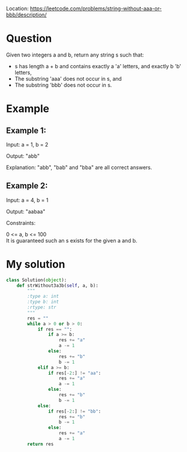 Location: https://leetcode.com/problems/string-without-aaa-or-bbb/description/
# Question
Given two integers a and b, return any string s such that:

- s has length a + b and contains exactly a 'a' letters, and exactly b 'b' letters,
- The substring 'aaa' does not occur in s, and
- The substring 'bbb' does not occur in s.
 
# Example

## Example 1:

Input: a = 1, b = 2

Output: "abb"

Explanation: "abb", "bab" and "bba" are all correct answers.
## Example 2:

Input: a = 4, b = 1

Output: "aabaa"
 

Constraints:

0 <= a, b <= 100\
It is guaranteed such an s exists for the given a and b.
 

# My solution 
```python
class Solution(object):
    def strWithout3a3b(self, a, b):
        """
        :type a: int
        :type b: int
        :rtype: str
        """
        res = ""
        while a > 0 or b > 0:
            if res == "":
                if a >= b:
                    res += "a"
                    a -= 1
                else:
                    res += "b"
                    b -= 1
            elif a >= b:
                if res[-2:] != "aa":
                    res += "a"
                    a -= 1
                else:
                    res += "b"
                    b -= 1
            else:
                if res[-2:] != "bb":
                    res += "b"
                    b -= 1
                else:
                    res += "a"
                    a -= 1
        return res
        
```
